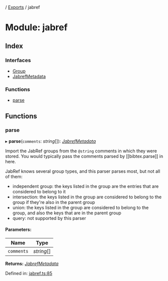 [](../README.md) / [Exports](../modules.md) / jabref

# Module: jabref

## Index

### Interfaces

* [Group](../interfaces/jabref.group.md)
* [JabrefMetadata](../interfaces/jabref.jabrefmetadata.md)

### Functions

* [parse](jabref.md#parse)

## Functions

### parse

▸ **parse**(`comments`: *string*[]): [*JabrefMetadata*](../interfaces/jabref.jabrefmetadata.md)

Import the JabRef groups from the `@string` comments in which they were stored. You would typically pass the comments parsed by [[bibtex.parse]] in here.

JabRef knows several group types, and this parser parses most, but not all of them:

* independent group: the keys listed in the group are the entries that are considered to belong to it
* intersection: the keys listed in the group are considered to belong to the group if they're also in the parent group
* union: the keys listed in the group are considered to belong to the group, and also the keys that are in the parent group
* query: not supported by this parser

#### Parameters:

Name | Type |
------ | ------ |
`comments` | *string*[] |

**Returns:** [*JabrefMetadata*](../interfaces/jabref.jabrefmetadata.md)

Defined in: [jabref.ts:85](https://github.com/retorquere/bibtex-parser/blob/master/jabref.ts#L85)
